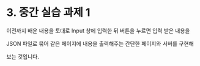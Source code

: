 # 3. 중간 실습 과제 1

이전까지 배운 내용을 토대로 Input 창에 입력한 뒤 버튼을 누르면  입력 받은 내용을

JSON 파일로 묶어 같은 페이지에 내용을 출력해주는 간단한 페이지와 서버를 구현해

보는 것입니다.

